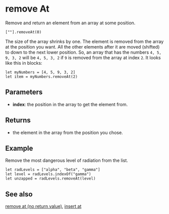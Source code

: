# remove At

Remove and return an element from an array at some position.

```sig
[""].removeAt(0)
```

The size of the array shrinks by one. The element is removed from the array at the position you want. All the other elements after it are moved (shifted) to down to the next lower position. So, an array that has the numbers
`4, 5, 9, 3, 2` will be `4, 5, 3, 2` if `9` is removed from the array at index `2`. It looks like this in blocks:

```block
let myNumbers = [4, 5, 9, 3, 2]
let item = myNumbers.removeAt(2)
```

## Parameters

* **index**: the position in the array to get the element from.

## Returns

* the element in the array from the position you chose.

## Example

Remove the most dangerous level of radiation from the list.

```block
let radLevels = ["alpha", "beta", "gamma"]
let level = radLevels.indexOf("gamma")
let unzapped = radLevels.removeAt(level)
```

## See also

[remove at (no return value)](/reference/arrays/remove-at-statement),
[insert at](/reference/arrays/insert-at)